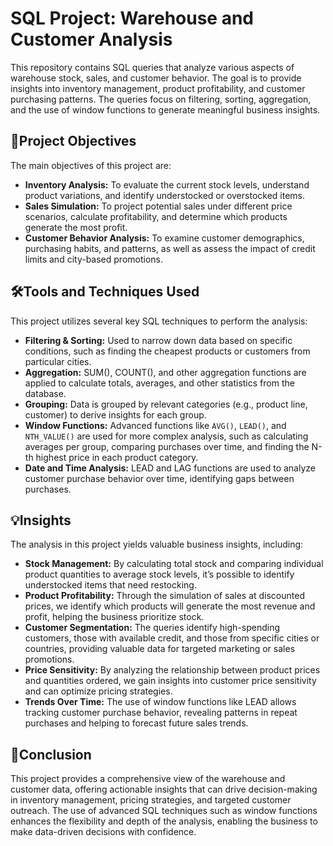 # SQL Project: Warehouse and Customer Analysis

This repository contains SQL queries that analyze various aspects of warehouse stock, sales, and customer behavior. The goal is to provide insights into inventory management, product profitability, and customer purchasing patterns. The queries focus on filtering, sorting, aggregation, and the use of window functions to generate meaningful business insights.

## 🎯Project Objectives

The main objectives of this project are:
- **Inventory Analysis:** To evaluate the current stock levels, understand product variations, and identify understocked or overstocked items.
- **Sales Simulation:** To project potential sales under different price scenarios, calculate profitability, and determine which products generate the most profit.
- **Customer Behavior Analysis:** To examine customer demographics, purchasing habits, and patterns, as well as assess the impact of credit limits and city-based promotions.
  
## 🛠️Tools and Techniques Used

This project utilizes several key SQL techniques to perform the analysis:

- **Filtering & Sorting:** Used to narrow down data based on specific conditions, such as finding the cheapest products or customers from particular cities.
- **Aggregation:** SUM(), COUNT(), and other aggregation functions are applied to calculate totals, averages, and other statistics from the database.
- **Grouping:** Data is grouped by relevant categories (e.g., product line, customer) to derive insights for each group.
- **Window Functions:** Advanced functions like `AVG()`, `LEAD()`, and `NTH_VALUE()` are used for more complex analysis, such as calculating averages per group, comparing purchases over time, and finding the N-th highest price in each product category.
- **Date and Time Analysis:** LEAD and LAG functions are used to analyze customer purchase behavior over time, identifying gaps between purchases.

## 💡Insights

The analysis in this project yields valuable business insights, including:

- **Stock Management:** By calculating total stock and comparing individual product quantities to average stock levels, it’s possible to identify understocked items that need restocking.
- **Product Profitability:** Through the simulation of sales at discounted prices, we identify which products will generate the most revenue and profit, helping the business prioritize stock.
- **Customer Segmentation:** The queries identify high-spending customers, those with available credit, and those from specific cities or countries, providing valuable data for targeted marketing or sales promotions.
- **Price Sensitivity:** By analyzing the relationship between product prices and quantities ordered, we gain insights into customer price sensitivity and can optimize pricing strategies.
- **Trends Over Time:** The use of window functions like LEAD allows tracking customer purchase behavior, revealing patterns in repeat purchases and helping to forecast future sales trends.

## 🏁Conclusion

This project provides a comprehensive view of the warehouse and customer data, offering actionable insights that can drive decision-making in inventory management, pricing strategies, and targeted customer outreach. The use of advanced SQL techniques such as window functions enhances the flexibility and depth of the analysis, enabling the business to make data-driven decisions with confidence.
